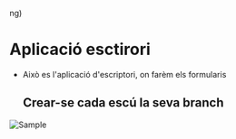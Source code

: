 ng)
# Aplicació esctirori
 - Això es l'aplicació d'escriptori, on farèm els
   formularis
   
   ## Crear-se cada escú la seva branch
![Sample](https://seeklogo.com/images/C/c-sharp-c-logo-02F17714BA-seeklogo.com.png)
